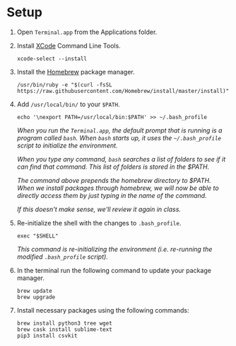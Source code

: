 # Setup

1. Open `Terminal.app` from the Applications folder.

1. Install [XCode](https://developer.apple.com/xcode/) Command Line Tools.

	```
	xcode-select --install
	```

2. Install the [Homebrew](https://brew.sh/) package manager.

	```
	/usr/bin/ruby -e "$(curl -fsSL https://raw.githubusercontent.com/Homebrew/install/master/install)"
	```

3. Add `/usr/local/bin/` to your `$PATH`.

	```
	echo '\nexport PATH=/usr/local/bin:$PATH' >> ~/.bash_profile
	```

	*When you run the `Terminal.app`, the default prompt that is running is a program called `bash`. When `bash` starts up, it uses the `~/.bash_profile` script to initialize the environment.*

	*When you type any command, `bash` searches a list of folders to see if it can find that command. This list of folders is stored in the $PATH.*

	*The command above prepends the homebrew directory to $PATH. When we install packages through homebrew, we will now be able to directly access them by just typing in the name of the command.*

	*If this doesn't make sense, we'll review it again in class.*

4. Re-initialize the shell with the changes to `.bash_profile`.

	```
	exec "$SHELL"
	```

	*This command is re-initializing the environment (i.e. re-running the modified `.bash_profile` script).*

4. In the terminal run the following command to update your package manager.

	```
	brew update
	brew upgrade
	```

5. Install necessary packages using the following commands:

	```
	brew install python3 tree wget
	brew cask install sublime-text
	pip3 install csvkit
	```
